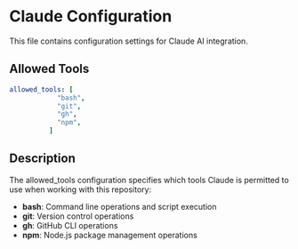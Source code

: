 # Claude Configuration

This file contains configuration settings for Claude AI integration.

## Allowed Tools

```yaml
allowed_tools: [
            "bash",
            "git",
            "gh",
            "npm",
          ]
```

## Description

The allowed_tools configuration specifies which tools Claude is permitted to use when working with this repository:

- **bash**: Command line operations and script execution
- **git**: Version control operations
- **gh**: GitHub CLI operations
- **npm**: Node.js package management operations